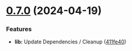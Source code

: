 # [0.7.0](https://github.com/staratlasmeta/factory/compare/v0.6.0...v0.7.0) (2024-04-19)


### Features

* **lib:** Update Dependencies / Cleanup ([411fe40](https://github.com/staratlasmeta/factory/commit/411fe40a8bd0f4276e84da2c8d30c45e0e625de8))
